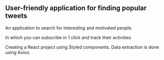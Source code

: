 ## User-friendly application for finding popular tweets

An application to search for interesting and motivated people.

In which you can subscribe in 1 click and track their activities

Creating a React project using Styled components.
Data extraction is done using Axios.
